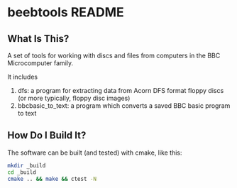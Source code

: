 # beebtools README

## What Is This?

A set of tools for working with discs and files
from computers in the BBC Microcomputer family.

It includes

1.  dfs: a program for extracting data from Acorn DFS format floppy discs (or more typically, floppy disc images)
2.  bbcbasic_to_text: a program which converts a saved BBC basic program to text

## How Do I Build It?

The software can be built (and tested) with cmake, like this:

```sh
mkdir _build
cd _build
cmake .. && make && ctest -N
```
